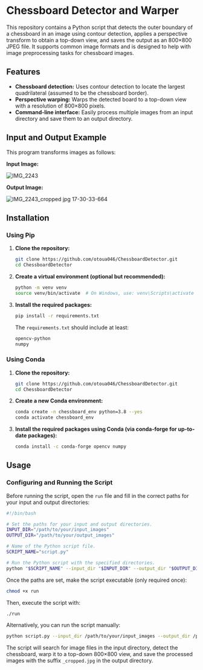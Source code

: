 # Chessboard Detector and Warper

This repository contains a Python script that detects the outer boundary of a chessboard in an image using contour detection, applies a perspective transform to obtain a top-down view, and saves the output as an 800×800 JPEG file. It supports common image formats and is designed to help with image preprocessing tasks for chessboard images.

## Features

- **Chessboard detection:** Uses contour detection to locate the largest quadrilateral (assumed to be the chessboard border).
- **Perspective warping:** Warps the detected board to a top-down view with a resolution of 800×800 pixels.
- **Command-line interface:** Easily process multiple images from an input directory and save them to an output directory.

## Input and Output Example

This program transforms images as follows:

**Input Image:**

![IMG_2243](https://github.com/user-attachments/assets/fc5c3fab-2998-4063-b977-5171ae74eea4)


**Output Image:**

![IMG_2243_cropped jpg 17-30-33-664](https://github.com/user-attachments/assets/8c668d15-49a1-4037-bfb6-f6f09a2a698c)


## Installation

### Using Pip

1. **Clone the repository:**

   ```bash
   git clone https://github.com/otoua046/ChessboardDetector.git
   cd ChessboardDetector
   ```

2. **Create a virtual environment (optional but recommended):**

   ```bash
   python -m venv venv
   source venv/bin/activate  # On Windows, use: venv\Scripts\activate
   ```

3. **Install the required packages:**

   ```bash
   pip install -r requirements.txt
   ```

   The `requirements.txt` should include at least:

   ```txt
   opencv-python
   numpy
   ```

### Using Conda

1. **Clone the repository:**

   ```bash
   git clone https://github.com/otoua046/ChessboardDetector.git
   cd ChessboardDetector
   ```

2. **Create a new Conda environment:**

   ```bash
   conda create -n chessboard_env python=3.8 --yes
   conda activate chessboard_env
   ```

3. **Install the required packages using Conda (via conda-forge for up-to-date packages):**

   ```bash
   conda install -c conda-forge opencv numpy
   ```

## Usage

### Configuring and Running the Script

Before running the script, open the `run` file and fill in the correct paths for your input and output directories:

```bash
#!/bin/bash

# Set the paths for your input and output directories.
INPUT_DIR="/path/to/your/input_images"
OUTPUT_DIR="/path/to/your/output_images"

# Name of the Python script file.
SCRIPT_NAME="script.py"

# Run the Python script with the specified directories.
python "$SCRIPT_NAME" --input_dir "$INPUT_DIR" --output_dir "$OUTPUT_DIR"
```

Once the paths are set, make the script executable (only required once):

```bash
chmod +x run
```

Then, execute the script with:

```bash
./run
```

Alternatively, you can run the script manually:

```bash
python script.py --input_dir /path/to/your/input_images --output_dir /path/to/your/output_images
```

The script will search for image files in the input directory, detect the chessboard, warp it to a top-down 800×800 view, and save the processed images with the suffix `_cropped.jpg` in the output directory.

